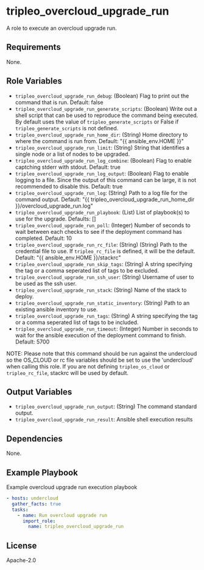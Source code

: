 tripleo_overcloud_upgrade_run
=============================

A role to execute an overcloud upgrade run.

Requirements
------------

None.

Role Variables
--------------

* `tripleo_overcloud_upgrade_run_debug`: (Boolean) Flag to print out the command that is run. Default: false
* `tripleo_overcloud_upgrade_run_generate_scripts`: (Boolean) Write out a shell script that can be used to reproduce the command being executed. By default uses the value of `tripleo_generate_scripts` or False if `tripleo_generate_scripts` is not defined.
* `tripleo_overcloud_upgrade_run_home_dir`: (String) Home directory to where the command is run from. Default: "{{ ansible_env.HOME }}"
* `tripleo_overcloud_upgrade_run_limit`: (String) String that identifies a single node or a list of nodes to be upgraded.
* `tripleo_overcloud_upgrade_run_log_combine`: (Boolean) Flag to enable captching stderr with stdout. Default: true
* `tripleo_overcloud_upgrade_run_log_output`: (Boolean) Flag to enable logging to a file. Since the output of this command can be large, it is not recommended to disable this. Default: true
* `tripleo_overcloud_upgrade_run_log`: (String) Path to a log file for the command output. Default: "{{ tripleo_overcloud_upgrade_run_home_dir }}/overcloud_upgrade_run.log"
* `tripleo_overcloud_upgrade_run_playbook`: (List) List of playbook(s) to use for the upgrade. Defaults: []
* `tripleo_overcloud_upgrade_run_poll`: (Integer) Number of seconds to wait between each checks to see if the deployment command has completed. Default: 10
* `tripleo_overcloud_upgrade_run_rc_file`: (String) (String) Path to the credential file to use. If `tripleo_rc_file` is defined, it will be the default. Default: "{{ ansible_env.HOME }}/stackrc"
* `tripleo_overcloud_upgrade_run_skip_tags`: (String) A string specifying the tag or a comma seperated list of tags to be excluded.
* `tripleo_overcloud_upgrade_run_ssh_user`: (String) Username of user to be used as the ssh user.
* `tripleo_overcloud_upgrade_run_stack`: (String) Name of the stack to deploy.
* `tripleo_overcloud_upgrade_run_static_inventory`: (String) Path to an existing ansible inventory to use.
* `tripleo_overcloud_upgrade_run_tags`: (String) A string specifying the tag or a comma seperated list of tags to be included.
* `tripleo_overcloud_upgrade_run_timeout`: (Integer) Number in seconds to wait for the ansible execution of the deployment command to finish. Default: 5700

NOTE: Please note that this command should be run against the undercloud so the
OS_CLOUD or rc file variables should be set to use the 'undercloud' when
calling this role. If you are not defining `tripleo_os_cloud` or `tripleo_rc_file`,
stackrc will be used by default.

Output Variables
----------------

* `tripleo_overcloud_upgrade_run_output`: (String) The command standard output.
* `tripleo_overcloud_upgrade_run_result`: Ansible shell execution results

Dependencies
------------

None.

Example Playbook
----------------

Example overcloud upgrade run execution playbook

```yaml
- hosts: undercloud
  gather_facts: true
  tasks:
    - name: Run overcloud upgrade run
      import_role:
        name: tripleo_overcloud_upgrade_run
```

License
-------

Apache-2.0
